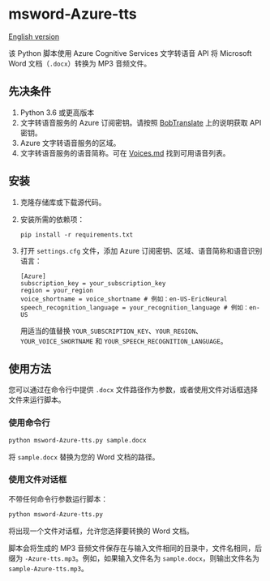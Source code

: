 # msword-Azure-tts

[English version](./README.md)

该 Python 脚本使用 Azure Cognitive Services 文字转语音 API 将 Microsoft Word 文档（`.docx`）转换为 MP3 音频文件。

## 先决条件

1. Python 3.6 或更高版本
2. 文字转语音服务的 Azure 订阅密钥。请按照 [BobTranslate](https://bobtranslate.com/service/translate/microsoft.html#_2-%E6%B3%A8%E5%86%8C-azure) 上的说明获取 API 密钥。
3. Azure 文字转语音服务的区域。
4. 文字转语音服务的语音简称。可在 [Voices.md](https://github.com/playht/text-to-speech-api/blob/master/Voices.md) 找到可用语音列表。

## 安装

1. 克隆存储库或下载源代码。
2. 安装所需的依赖项：

   ```
   pip install -r requirements.txt
   ```

3. 打开 `settings.cfg` 文件，添加 Azure 订阅密钥、区域、语音简称和语音识别语言：

   ```
   [Azure]
   subscription_key = your_subscription_key
   region = your_region
   voice_shortname = voice_shortname # 例如：en-US-EricNeural
   speech_recognition_language = your_recognition_language # 例如：en-US
   ```

   用适当的值替换 `YOUR_SUBSCRIPTION_KEY`、`YOUR_REGION`、`YOUR_VOICE_SHORTNAME` 和 `YOUR_SPEECH_RECOGNITION_LANGUAGE`。

## 使用方法

您可以通过在命令行中提供 `.docx` 文件路径作为参数，或者使用文件对话框选择文件来运行脚本。

### 使用命令行

```bash
python msword-Azure-tts.py sample.docx
```

将 `sample.docx` 替换为您的 Word 文档的路径。

### 使用文件对话框

不带任何命令行参数运行脚本：

```bash
python msword-Azure-tts.py
```

将出现一个文件对话框，允许您选择要转换的 Word 文档。

脚本会将生成的 MP3 音频文件保存在与输入文件相同的目录中，文件名相同，后缀为 `-Azure-tts.mp3`。例如，如果输入文件名为 `sample.docx`，则输出文件名为 `sample-Azure-tts.mp3`。